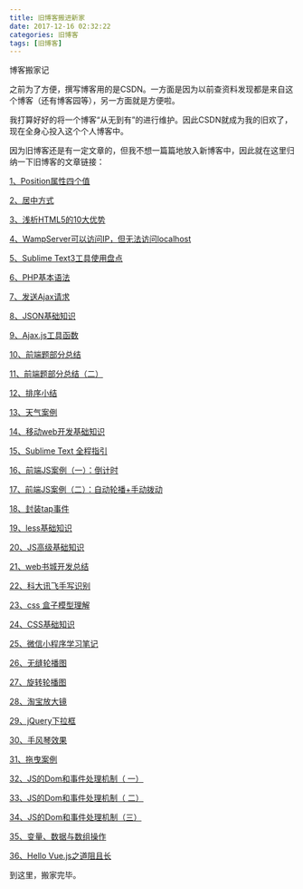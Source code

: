 ```yaml
---
title: 旧博客搬进新家
date: 2017-12-16 02:32:22
categories: 旧博客
tags: [旧博客]
---
```

博客搬家记
<!-- more -->
之前为了方便，撰写博客用的是CSDN。一方面是因为以前查资料发现都是来自这个博客（还有博客园等），另一方面就是方便啦。

我打算好好的将一个博客“从无到有”的进行维护。因此CSDN就成为我的旧欢了，现在全身心投入这个个人博客中。

因为旧博客还是有一定文章的，但我不想一篇篇地放入新博客中，因此就在这里归纳一下旧博客的文章链接：

[1、Position属性四个值](http://blog.csdn.net/orangesnow2017/article/details/76523803)

[2、居中方式](http://blog.csdn.net/orangesnow2017/article/details/76525685)

[3、浅析HTML5的10大优势](http://blog.csdn.net/orangesnow2017/article/details/76718513)

[4、WampServer可以访问IP，但无法访问localhost](http://blog.csdn.net/orangesnow2017/article/details/76902741)

[5、Sublime Text3工具使用盘点](http://blog.csdn.net/orangesnow2017/article/details/76919142)

[6、PHP基本语法](http://blog.csdn.net/orangesnow2017/article/details/76922005)

[7、发送Ajax请求](http://blog.csdn.net/orangesnow2017/article/details/76999036)

[8、JSON基础知识](http://blog.csdn.net/orangesnow2017/article/details/77051230)

[9、Ajax.js工具函数](http://blog.csdn.net/orangesnow2017/article/details/77058429)

[10、前端题部分总结](http://blog.csdn.net/orangesnow2017/article/details/77096722)

[11、前端题部分总结（二）](http://blog.csdn.net/orangesnow2017/article/details/77097260)

[12、排序小结](http://blog.csdn.net/orangesnow2017/article/details/77096977)

[13、天气案例](http://blog.csdn.net/orangesnow2017/article/details/77145941)

[14、移动web开发基础知识](http://blog.csdn.net/orangesnow2017/article/details/77161874)

[15、Sublime Text 全程指引](http://blog.csdn.net/orangesnow2017/article/details/77187606)

[16、前端JS案例（一）：倒计时](http://blog.csdn.net/orangesnow2017/article/details/77196153)

[17、前端JS案例（二）：自动轮播+手动拨动](http://blog.csdn.net/orangesnow2017/article/details/77199090)

[18、封装tap事件](http://blog.csdn.net/orangesnow2017/article/details/77251257)

[19、less基础知识](http://blog.csdn.net/orangesnow2017/article/details/77257453)

[20、JS高级基础知识](http://blog.csdn.net/orangesnow2017/article/details/77369317)

[21、web书城开发总结](http://blog.csdn.net/orangesnow2017/article/details/77417378)

[22、科大讯飞手写识别](http://blog.csdn.net/orangesnow2017/article/details/77461370)

[23、css 盒子模型理解](http://blog.csdn.net/orangesnow2017/article/details/77463924)

[24、CSS基础知识](http://blog.csdn.net/orangesnow2017/article/details/77464377)

[25、微信小程序学习笔记](http://blog.csdn.net/orangesnow2017/article/details/77478759)

[26、无缝轮播图](http://blog.csdn.net/orangesnow2017/article/details/78010240)

[27、旋转轮播图](http://blog.csdn.net/orangesnow2017/article/details/78010678)

[28、淘宝放大镜](http://blog.csdn.net/orangesnow2017/article/details/78010825)

[29、jQuery下拉框](http://blog.csdn.net/orangesnow2017/article/details/78011603)

[30、手风琴效果](http://blog.csdn.net/orangesnow2017/article/details/78012286)

[31、拖曳案例](http://blog.csdn.net/orangesnow2017/article/details/78012644)

[32、JS的Dom和事件处理机制（ 一）](http://blog.csdn.net/orangesnow2017/article/details/78160966)

[33、JS的Dom和事件处理机制（ 二）](http://blog.csdn.net/orangesnow2017/article/details/78161407)

[34、JS的Dom和事件处理机制（三）](http://blog.csdn.net/orangesnow2017/article/details/78162674)

[35、变量、数据与数组操作](http://blog.csdn.net/orangesnow2017/article/details/78162867)

[36、Hello Vue.js之道阻且长](http://blog.csdn.net/orangesnow2017/article/details/78308201)

到这里，搬家完毕。